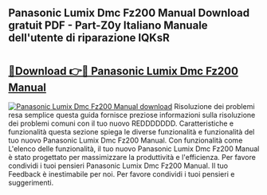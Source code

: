 ## Panasonic Lumix Dmc Fz200 Manual Download gratuit PDF - Part-Z0y Italiano Manuale dell'utente di riparazione lQKsR

# <h2><a href="http://dfgjzf6.blite.top/?on=Panasonic+Lumix+Dmc+Fz200+Manual">🔗Download 👉🔴 Panasonic Lumix Dmc Fz200 Manual</a></h2>

[![Panasonic Lumix Dmc Fz200 Manual download](https://i.imgur.com/lujVjoI.png)](http://dfgjzf6.blite.top/?on=Panasonic+Lumix+Dmc+Fz200+Manual)
Risoluzione dei problemi resa semplice questa guida fornisce preziose informazioni sulla risoluzione dei problemi comuni con il tuo nuovo REDDDDDDD. Caratteristiche e funzionalità questa sezione spiega le diverse funzionalità e funzionalità del tuo nuovo Panasonic Lumix Dmc Fz200 Manual. Con funzionalità come L'elenco delle funzionalità, il tuo nuovo Panasonic Lumix Dmc Fz200 Manual è stato progettato per massimizzare la produttività e l'efficienza. Per favore condividi i tuoi pensieri Panasonic Lumix Dmc Fz200 Manual. Il tuo Feedback è inestimabile per noi. Per favore condividi i tuoi pensieri e suggerimenti.
